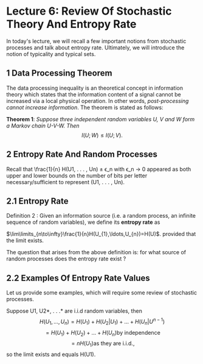 # Lecture 6: Review Of Stochastic Theory And Entropy Rate

In today's lecture, we will recall a few important notions from stochastic processes and talk about entropy rate. Ultimately, we will introduce the notion of typicality and typical sets.

## 1 Data Processing Theorem

The data processing inequality is an theoretical concept in information theory which states that the information content of a signal cannot be increased via a local physical operation. In other words, *post-processing cannot increase information*. The theorem is stated as follows:

**Theorem 1**: _Suppose three independent random variables $U$, $V$ and $W$ form a Markov chain $U$-$V$-$W$. Then_
$$I(U;W)\leq I(U;V).$$

## 2 Entropy Rate And Random Processes

Recall that \frac{1}{n} H(U1, . . . , Un) ± ϵ_n with ϵ_n → 0 appeared as both upper and lower bounds on the number of bits per letter necessary/sufficient to represent (U1, . . . , Un).

## 2.1 Entropy Rate

Definition 2 : Given an information source (i.e. a random process, an infinite sequence of random variables), we define its **entropy rate** as

$\lim\limits_{n\to\infty}\frac{1}{n}H(U_{1},\ldots,U_{n})=H(U)$.
provided that the limit exists. 

The question that arises from the above definition is: for what source of random processes does the entropy rate exist ?

## 2.2 Examples Of Entropy Rate Values

Let us provide some examples, which will require some review of stochastic processes.

Suppose U1, U2*, . . .* are i.i.d random variables, then
$$H(U_{1},\ldots,U_{n})=H(U_{1})+H(U_{2}|U_{1})+\ldots+H(U_{n}|U^{n-1})$$ $$=H(U_{1})+H(U_{2})+\ldots+H(U_{n})\text{by independence}$$ $$=nH(U_{1})\text{as they are i.i.d.},$$
so the limit exists and equals H(U1).